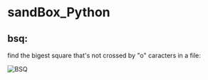 sandBox_Python
==============

bsq:
----

find the bigest square that's not crossed by "o" caracters in a file:  

![BSQ](https://raw.githubusercontent.com/Bridouille/sandBox_Python/tree/master/.img/un_bsq.png "BSQ")
